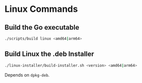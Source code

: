 # Linux Commands

## Build the Go executable

```bash
./scripts/build linux <amd64|arm64>
```

## Build Linux the .deb Installer

```bash
./linux-installer/build-installer.sh <version> <amd64|arm64>
```

Depends on `dpkg-deb`.
